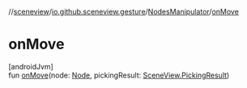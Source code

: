 //[sceneview](../../../index.md)/[io.github.sceneview.gesture](../index.md)/[NodesManipulator](index.md)/[onMove](on-move.md)

# onMove

[androidJvm]\
fun [onMove](on-move.md)(node: [Node](../../io.github.sceneview.nodes/-node/index.md), pickingResult: [SceneView.PickingResult](../../io.github.sceneview/-scene-view/-picking-result/index.md))
